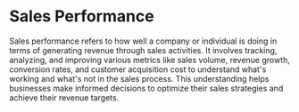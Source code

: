 # Sales Performance

Sales performance refers to how well a company or individual is doing in terms of generating revenue through sales activities. It involves tracking, analyzing, and improving various metrics like sales volume, revenue growth, conversion rates, and customer acquisition cost to understand what's working and what's not in the sales process. This understanding helps businesses make informed decisions to optimize their sales strategies and achieve their revenue targets.